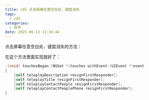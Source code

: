 ```yaml
---
title: iOS 点击屏幕任意空白处，键盘消失
tags:
  - iOS
categories:
  - 技术
date: 2025-06-13 11:34:44
---
```


点击屏幕任意空白处，键盘消失的方法：

在这个方法里面实现就好了：

```objectivec
-(void) touchesBegan:(NSSet *)touches withEvent:(UIEvent *)event
{
    [self.teleplayDescription resignFirstResponder];
    [self.teleplayTitle resignFirstResponder];
    [self.teleplayContactPeople resignFirstResponder];
    [self.teleplayContactPeoplePhone resignFirstResponder];
}
```
